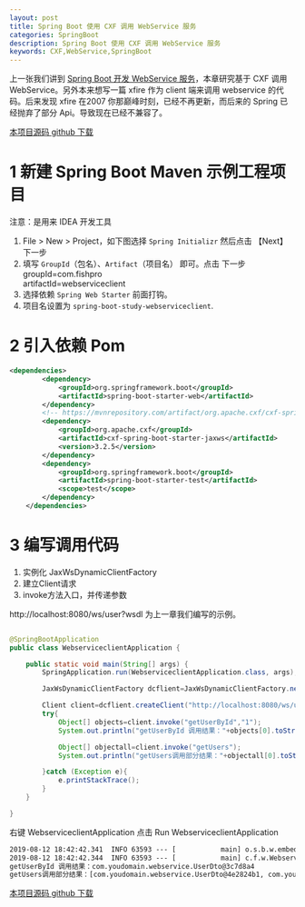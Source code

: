 ```yaml
---
layout: post
title: Spring Boot 使用 CXF 调用 WebService 服务
categories: SpringBoot
description: Spring Boot 使用 CXF 调用 WebService 服务
keywords: CXF,WebService,SpringBoot
---
```


上一张我们讲到 [Spring Boot 开发 WebService 服务](https://www.cnblogs.com/fishpro/p/spring-boot-study-webservice.html)，本章研究基于 CXF 调用 WebService。另外本来想写一篇 xfire 作为 client 端来调用 webservice 的代码。后来发现 xfire 在2007 你那巅峰时刻，已经不再更新，而后来的 Spring 已经抛弃了部分 Api。导致现在已经不兼容了。


[本项目源码 github 下载 ](https://github.com/fishpro/spring-boot-study/tree/master/spring-boot-study-webserviceclient)

# 1 新建 Spring Boot Maven 示例工程项目
注意：是用来 IDEA 开发工具
1. File > New > Project，如下图选择 `Spring Initializr` 然后点击 【Next】下一步
2. 填写 `GroupId`（包名）、`Artifact`（项目名） 即可。点击 下一步
    groupId=com.fishpro   
    artifactId=webserviceclient
3. 选择依赖 `Spring Web Starter` 前面打钩。
4. 项目名设置为 `spring-boot-study-webserviceclient`.
   
# 2 引入依赖 Pom

```xml
<dependencies>
        <dependency>
            <groupId>org.springframework.boot</groupId>
            <artifactId>spring-boot-starter-web</artifactId>
        </dependency>
        <!-- https://mvnrepository.com/artifact/org.apache.cxf/cxf-spring-boot-starter-jaxws -->
        <dependency>
            <groupId>org.apache.cxf</groupId>
            <artifactId>cxf-spring-boot-starter-jaxws</artifactId>
            <version>3.2.5</version>
        </dependency> 
        <dependency>
            <groupId>org.springframework.boot</groupId>
            <artifactId>spring-boot-starter-test</artifactId>
            <scope>test</scope>
        </dependency>
    </dependencies>
```

# 3 编写调用代码

1. 实例化 JaxWsDynamicClientFactory
2. 建立Client请求
3. invoke方法入口，并传递参数

http://localhost:8080/ws/user?wsdl 为上一章我们编写的示例。
```java

@SpringBootApplication
public class WebserviceclientApplication {

    public static void main(String[] args) {
        SpringApplication.run(WebserviceclientApplication.class, args);

        JaxWsDynamicClientFactory dcflient=JaxWsDynamicClientFactory.newInstance();

        Client client=dcflient.createClient("http://localhost:8080/ws/user?wsdl");
        try{
            Object[] objects=client.invoke("getUserById","1");
            System.out.println("getUserById 调用结果："+objects[0].toString());

            Object[] objectall=client.invoke("getUsers");
            System.out.println("getUsers调用部分结果："+objectall[0].toString());

        }catch (Exception e){
            e.printStackTrace();
        }
    }

}

```

右键 WebserviceclientApplication 点击 Run WebserviceclientApplication
```cmd
2019-08-12 18:42:42.341  INFO 63593 --- [           main] o.s.b.w.embedded.tomcat.TomcatWebServer  : Tomcat started on port(s): 8087 (http) with context path ''
2019-08-12 18:42:42.344  INFO 63593 --- [           main] c.f.w.WebserviceclientApplication        : Started WebserviceclientApplication in 2.527 seconds (JVM running for 3.132)
getUserById 调用结果：com.youdomain.webservice.UserDto@3c7d8a4
getUsers调用部分结果：[com.youdomain.webservice.UserDto@4e2824b1, com.youdomain.webservice.UserDto@534d0e20, com.youdomain.webservice.UserDto@7d18338b, com.youdomain.webservice.UserDto@3f4a605f]
```


[本项目源码 github 下载 ](https://github.com/fishpro/spring-boot-study/tree/master/spring-boot-study-webserviceclient)